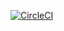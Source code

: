 [![CircleCI](https://circleci.com/gh/vitkarpenko/rague.svg?style=shield?label=Code+health)](https://circleci.com/gh/vitkarpenko/rague)
